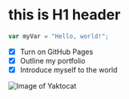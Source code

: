# this is H1 header

``` javascript
var myVar = "Hello, world!";
```

- [x] Turn on GitHub Pages
- [x] Outline my portfolio
- [x] Introduce myself to the world

![Image of Yaktocat](https://octodex.github.com/images/yaktocat.png)
